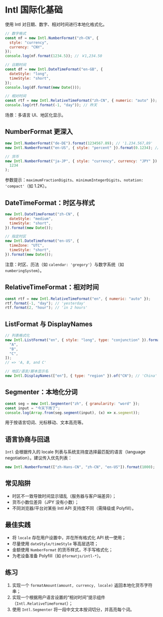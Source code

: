 # Intl 国际化基础

使用 Intl 对日期、数字、相对时间进行本地化格式化。

```javascript
// 数字格式
const nf = new Intl.NumberFormat("zh-CN", {
  style: "currency",
  currency: "CNY",
});
console.log(nf.format(1234.5)); // ￥1,234.50

// 日期时间
const df = new Intl.DateTimeFormat("en-GB", {
  dateStyle: "long",
  timeStyle: "short",
});
console.log(df.format(new Date()));

// 相对时间
const rtf = new Intl.RelativeTimeFormat("zh-CN", { numeric: "auto" });
console.log(rtf.format(-1, "day")); // 昨天
```

场景：多语言 UI、地区化显示。

## NumberFormat 更深入

```javascript
new Intl.NumberFormat("de-DE").format(1234567.89); // '1.234.567,89'
new Intl.NumberFormat("en-US", { style: "percent" }).format(0.1234); // '12%'

// 货币
new Intl.NumberFormat("ja-JP", { style: "currency", currency: "JPY" }).format(
  1234
);
```

参数提示：`maximumFractionDigits`、`minimumIntegerDigits`、`notation: 'compact'`（如 1.2K）。

## DateTimeFormat：时区与样式

```javascript
new Intl.DateTimeFormat("zh-CN", {
  dateStyle: "medium",
  timeStyle: "short",
}).format(new Date());

// 指定时区
new Intl.DateTimeFormat("en-US", {
  timeZone: "UTC",
  timeStyle: "short",
}).format(new Date());
```

注意：时区、历法（如 `calendar: 'gregory'`）与数字系统（如 `numberingSystem`）。

## RelativeTimeFormat：相对时间

```javascript
const rtf = new Intl.RelativeTimeFormat("en", { numeric: "auto" });
rtf.format(-1, "day"); // 'yesterday'
rtf.format(2, "hour"); // 'in 2 hours'
```

## ListFormat 与 DisplayNames

```javascript
// 列表格式化
new Intl.ListFormat("en", { style: "long", type: "conjunction" }).format([
  "A",
  "B",
  "C",
]);
// => 'A, B, and C'

// 地区/语言/脚本显示名
new Intl.DisplayNames(["en"], { type: "region" }).of("CN"); // 'China'
```

## Segmenter：本地化分词

```javascript
const seg = new Intl.Segmenter("zh", { granularity: "word" });
const input = "今天下雨了";
console.log(Array.from(seg.segment(input), (x) => x.segment));
```

用于按语言切词、光标移动、文本高亮等。

## 语言协商与回退

`Intl` 会根据传入的 locale 列表与系统支持度选择最匹配的语言（language negotiation）。建议传入优先列表：

```javascript
new Intl.NumberFormat(["zh-Hans-CN", "zh-CN", "en-US"]).format(1000);
```

## 常见陷阱

- 时区不一致导致时间显示错乱（服务器与客户端差异）；
- 货币小数位差异（JPY 没有小数）；
- 不同浏览器/平台对某些 Intl API 支持度不同（需降级或 Polyfill）。

## 最佳实践

- 将 `locale` 存在用户设置中，并在所有格式化 API 统一使用；
- 尽量使用 `dateStyle/timeStyle` 等高层选项；
- 金额使用 `NumberFormat` 的货币样式，不手写格式化；
- 为老设备准备 Polyfill（如 `@formatjs/intl-*`）。

## 练习

1. 实现一个 `formatAmount(amount, currency, locale)` 返回本地化货币字符串；
2. 实现一个根据用户语言设置的“相对时间”提示组件（`Intl.RelativeTimeFormat`）；
3. 使用 `Intl.Segmenter` 将一段中文文本按词切分，并高亮每个词。
